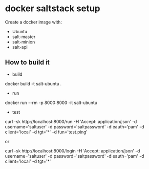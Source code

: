 # docker saltstack setup

Create a docker image with:

- Ubuntu
- salt-master
- salt-minion
- salt-api

## How to build it

- build

docker build -t salt-ubuntu .

- run

docker run --rm -p 8000:8000 -it salt-ubuntu

- test

curl -sk http://localhost:8000/run -H 'Accept: application/json' -d username='saltuser' -d password='saltpassword' -d eauth='pam' -d client='local' -d tgt='*' -d fun='test.ping'

or

curl -sk http://localhost:8000/login -H 'Accept: application/json' -d username='saltuser' -d password='saltpassword' -d eauth='pam' -d client='local' -d tgt='*'
